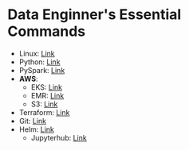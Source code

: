 # Data Enginner's Essential Commands

* Linux: [Link](../Linux.md)
* Python: [Link](../Python.md)
* PySpark: [Link](../PySpark.md)
* **AWS**:
    * EKS: [Link](EKS.md)
    * EMR: [Link](EMR.md)
    * S3: [Link](S3.md)
* Terraform: [Link](../terraform.md)
* Git: [Link](../Git.md)
* Helm: [Link](../Helm)
    * Jupyterhub: [Link](../Helm/Jupyterhub.md)
